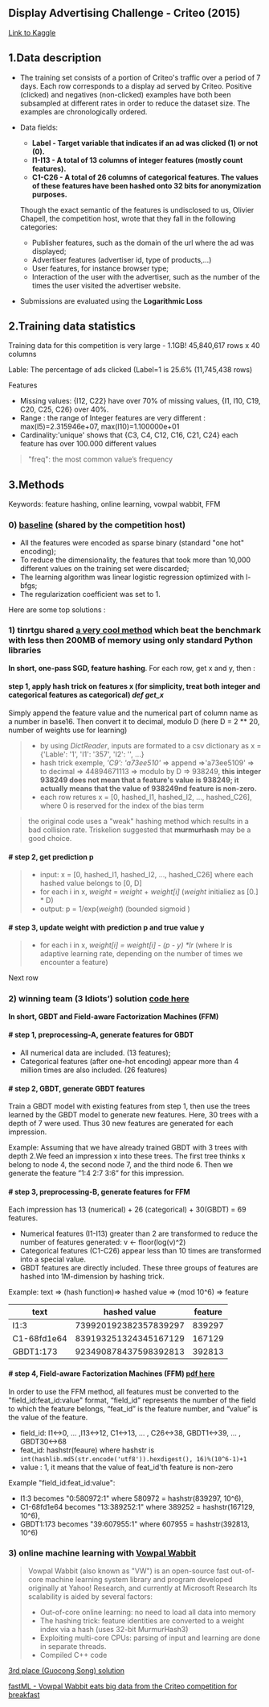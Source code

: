 ## Display Advertising Challenge - Criteo (2015)
[Link to Kaggle ](https://www.kaggle.com/c/criteo-display-ad-challenge)
## 1.Data description

* The training set consists of a portion of Criteo's traffic over a period of 7 days. Each row corresponds to a display ad served by Criteo. Positive (clicked) and negatives (non-clicked) examples have both been subsampled at different rates in order to reduce the dataset size. The examples are chronologically ordered.
* Data fields: 
  * __Label - Target variable that indicates if an ad was clicked (1) or not (0).__
  * __I1-I13 - A total of 13 columns of integer features (mostly count features).__
  * __C1-C26 - A total of 26 columns of categorical features. The values of these features have been hashed onto 32 bits for anonymization purposes.__
  
  Though the exact semantic of the features is undisclosed to us, Olivier Chapell, the competition host, wrote that they fall in the following categories:
  * Publisher features, such as the domain of the url where the ad was displayed;
  * Advertiser features (advertiser id, type of products,…)
  * User features, for instance browser type;
  * Interaction of the user with the advertiser, such as the number of the times the user visited the advertiser website.

* Submissions are evaluated using the __Logarithmic Loss__

## 2.Training data statistics
Training data for this competition is very large - 1.1GB!  45,840,617 rows x 40 columns

Lable: The percentage of ads clicked (Label=1 is 25.6% (11,745,438 rows) 

Features
* Missing values: {I12, C22} have over 70% of missing values, {I1, I10, C19, C20, C25, C26} over 40%. 
* Range :  the range of Integer features are very different : max(I5)=2.315946e+07, max(I10)=1.100000e+01
* Cardinality:'unique' shows that {C3, C4, C12, C16, C21, C24} each feature has over 100.000 different values
>"freq": the most common value’s frequency

## 3.Methods
  
  Keywords: feature hashing, online learning, vowpal wabbit, FFM
  
### 0) [baseline](https://www.kaggle.com/c/criteo-display-ad-challenge/discussion/9577#latest-53519) (shared by the competition host)  
   * All the features were encoded as sparse binary (standard "one hot" encoding);
   * To reduce the dimensionality, the features that took more than 10,000 different values on the training set were discarded; 
   * The learning algorithm was linear logistic regression optimized with l-bfgs;
   * The regularization coefficient was set to 1.
  
  Here are some top solutions :
### 1) tinrtgu shared [a very cool method](https://www.kaggle.com/c/criteo-display-ad-challenge/discussion/10322#latest-291615) which beat the benchmark with less then 200MB of memory using only standard Python libraries
__In short, one-pass SGD, feature hashing__. For each row, get x and y, then :

#### step 1, apply hash trick on features x (for simplicity, treat both integer and categorical features as categorical) _def get_x_ 
Simply append the feature value and the numerical part of column name as a number in base16. Then convert it to decimal, modulo D (here D = 2 ** 20, number of weights use for learning)
 > - by using _DictReader_, inputs are formated to a csv dictionary as x = {'Lable': '1', 'I1': '357', 'I2': '', ...} 
 > - hash trick exemple,  _'C9': 'a73ee510'_  => append =>'a73ee5109' => to decimal => 44894671113 => modulo by D =>  938249, __this integer 938249 does not mean that a feature's value is 938249; it actually means that the value of 938249nd feature is non-zero.__
 > - each row retures x = [0, hashed_I1, hashed_I2, ..., hashed_C26], where 0 is reserved for the index of the bias term 

 > the original code uses a "weak" hashing method which results in a bad collision rate. Triskelion suggested that __murmurhash__ may be a good choice. 

#### # step 2, get prediction p
 > - input: x = [0, hashed_I1,  hashed_I2, ..., hashed_C26] where each hashed value belongs to [0, D]
 > - for each i in x, _weight_ = _weight_ + _weight[i]_  (_weight_ initialiez as [0.] * D) 
 > - output: p = 1/exp(_weight_)  (bounded sigmoid ) 

#### # step 3, update weight with prediction p and true value y 
 > - for each i in x, _weight[i] = weight[i] - (p - y) *lr_ (where lr is adaptive learning rate, depending on the number of times we encounter a feature) 

Next row


### 2) winning team (3 Idiots’) solution [code here](https://github.com/ycjuan/kaggle-2014-criteo)
__In short, GBDT and Field-aware Factorization Machines (FFM)__
#### # step 1, preprocessing-A, generate features for GBDT
- All numerical data are included. (13 features); 
- Categorical features (after one-hot encoding) appear more than 4 million times are also included. (26 features)

#### # step 2, GBDT, generate GBDT features
Train a GBDT model with existing features from step 1, then use the trees learned by the GBDT model to generate new features. Here, 30 trees with a depth of 7 were used. Thus 30 new features are generated for each impression.

Example: Assuming that we have already trained GBDT with 3 trees with depth 2.We feed an impression x into these trees. The first tree thinks x belong to node 4, the second node 7, and the third node 6. Then we generate the feature ”1:4 2:7 3:6” for this impression.

#### # step 3, preprocessing-B, generate features for FFM
Each impression has 13 (numerical) + 26 (categorical) + 30(GBDT) = 69 features.
- Numerical features (I1-I13) greater than 2 are transformed to reduce the number of features generated: v <- floor(log(v)^2) 
- Categorical features (C1-C26) appear less than 10 times are transformed into a special value.
- GBDT features are directly included.
These three groups of features are hashed into 1M-dimension by hashing trick.

Example:  text => (hash function)=> hashed value => (mod 10^6) => feature

text | hashed value | feature
------|----------|------
I1:3 | 739920192382357839297 | 839297
C1-68fd1e64 | 839193251324345167129 | 167129
GBDT1:173 |923490878437598392813 | 392813

#### # step 4, Field-aware Factorization Machines (FFM) [pdf here](https://www.csie.ntu.edu.tw/~r01922136/slides/ffm.pdf)
In order to use the FFM method, all features must be converted to the "field_id:feat_id:value" format, “field_id” represents the number of the field to which the feature belongs, “feat_id” is the feature number, and “value” is the value of the feature.

- field_id: I1<->0, ... ,I13<->12, C1<->13, ... , C26<->38, GBDT1<->39, ... , GBDT30<->68
- feat_id: hashstr(feaure) where hashstr is ```int(hashlib.md5(str.encode('utf8')).hexdigest(), 16)%(10^6-1)+1```
- value : 1, it means that the value of feat_id'th feature is non-zero

Example "field_id:feat_id:value": 
- I1:3 becomes "0:580972:1" where 580972 = hashstr(839297, 10^6),
- C1-68fd1e64 becomes "13:389252:1" where 389252 = hashstr(167129, 10^6), 
- GBDT1:173 becomes "39:607955:1" where 607955 = hashstr(392813, 10^6)


### 3) online machine learning with [Vowpal Wabbit](https://github.com/VowpalWabbit/vowpal_wabbit)
> Vowpal Wabbit (also known as "VW") is an open-source fast out-of-core machine learning system library and program developed originally at Yahoo! Research, and currently at Microsoft Research
> Its scalability is aided by several factors:
> - Out-of-core online learning: no need to load all data into memory
> - The hashing trick: feature identities are converted to a weight index via a hash (uses 32-bit MurmurHash3)
> - Exploiting multi-core CPUs: parsing of input and learning are done in separate threads.
> - Compiled C++ code

[3rd place (Guocong Song) solution](https://github.com/songgc/display-advertising-challenge)

[fastML - Vowpal Wabbit eats big data from the Criteo competition for breakfast](http://fastml.com/vowpal-wabbit-eats-big-data-from-the-criteo-competition-for-breakfast/)
